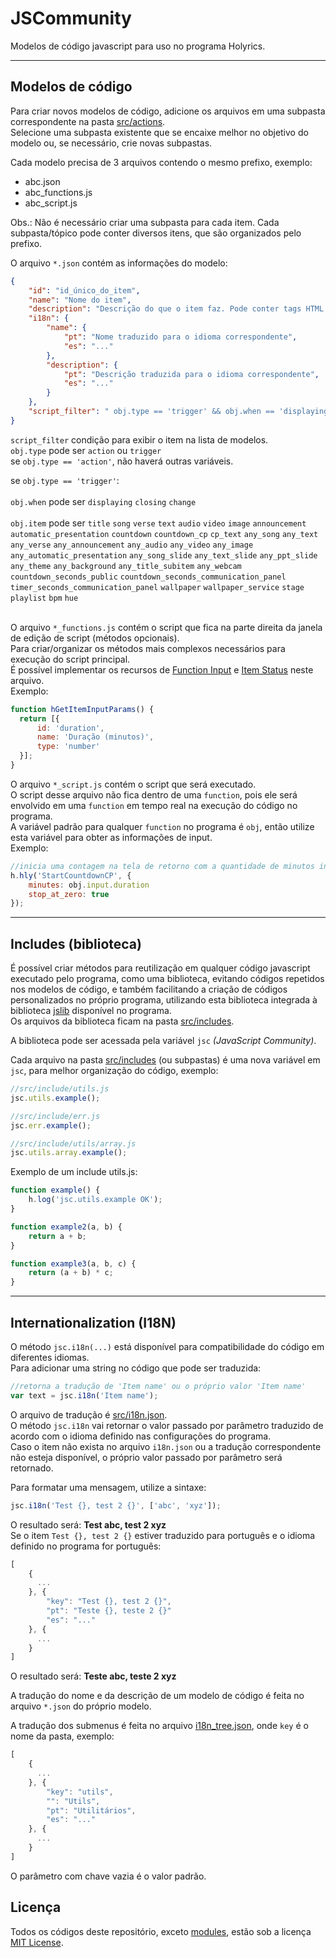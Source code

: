 # JSCommunity
Modelos de código javascript para uso no programa Holyrics.

---

## Modelos de código

Para criar novos modelos de código, adicione os arquivos em uma subpasta correspondente na pasta [src/actions](src/actions).<br>
Selecione uma subpasta existente que se encaixe melhor no objetivo do modelo ou, se necessário, crie novas subpastas.

Cada modelo precisa de 3 arquivos contendo o mesmo prefixo, exemplo:<br>
- abc.json<br>
- abc_functions.js<br>
- abc_script.js<br>

Obs.: Não é necessário criar uma subpasta para cada item. Cada subpasta/tópico pode conter diversos itens, que são organizados pelo prefixo.<br>

O arquivo `*.json` contém as informações do modelo:<br>
```json
{
    "id": "id_único_do_item",
    "name": "Nome do item",
    "description": "Descrição do que o item faz. Pode conter tags HTML para melhor formatação. <b>bold</b>, <i>italic</i>, etc...",
    "i18n": {
        "name": {
            "pt": "Nome traduzido para o idioma correspondente",
            "es": "..."
        },
        "description": {
            "pt": "Descrição traduzida para o idioma correspondente",
            "es": "..."
        }
    },
    "script_filter": " obj.type == 'trigger' && obj.when == 'displaying' && obj.item == 'image' "
}
```

`script_filter` condição para exibir o item na lista de modelos.<br>
`obj.type` pode ser `action` ou `trigger`<br>
se `obj.type == 'action'`, não haverá outras variáveis.

se `obj.type == 'trigger'`:<br>
<br>
`obj.when` pode ser `displaying` `closing` `change`<br>
<br>
`obj.item` pode ser `title` `song` `verse` `text` `audio` `video` `image` `announcement` `automatic_presentation` `countdown` `countdown_cp` `cp_text` `any_song` `any_text` `any_verse` `any_announcement` `any_audio` `any_video` `any_image` `any_automatic_presentation` `any_song_slide` `any_text_slide` `any_ppt_slide` `any_theme` `any_background` `any_title_subitem` `any_webcam` `countdown_seconds_public` `countdown_seconds_communication_panel` `timer_seconds_communication_panel` `wallpaper` `wallpaper_service` `stage` `playlist` `bpm` `hue`<br>
<br>

O arquivo `*_functions.js` contém o script que fica na parte direita da janela de edição de script (métodos opcionais).<br>
Para criar/organizar os métodos mais complexos necessários para execução do script principal.<br>
É possível implementar os recursos de [Function Input](https://github.com/holyrics/Scripts/blob/main/FunctionInput.md) e [Item Status](https://github.com/holyrics/Scripts/blob/main/ItemStatus.md) neste arquivo.<br>
Exemplo:
```javascript
function hGetItemInputParams() {
  return [{
      id: 'duration',
      name: 'Duração (minutos)',
      type: 'number'
  }];
}
```

O arquivo `*_script.js` contém o script que será executado.<br>
O script desse arquivo não fica dentro de uma `function`, pois ele será envolvido em uma `function` em tempo real na execução do código no programa.<br>
A variável padrão para qualquer `function` no programa é `obj`, então utilize esta variável para obter as informações de input.<br>
Exemplo:
```javascript
//inicia uma contagem na tela de retorno com a quantidade de minutos informada na interface pelo input 'duration'
h.hly('StartCountdownCP', {
    minutes: obj.input.duration
    stop_at_zero: true
});
```

---

## Includes (biblioteca)

É possível criar métodos para reutilização em qualquer código javascript executado pelo programa, como uma biblioteca, evitando códigos repetidos nos modelos de código, e também facilitando a criação de códigos personalizados no próprio programa, utilizando esta biblioteca integrada à biblioteca [jslib](https://github.com/holyrics/jslib) disponível no programa.<br>
Os arquivos da biblioteca ficam na pasta [src/includes](src/includes).

A biblioteca pode ser acessada pela variável `jsc` _(JavaScript Community)_.<br>

Cada arquivo na pasta [src/includes](src/includes) (ou subpastas) é uma nova variável em `jsc`, para melhor organização do código, exemplo:<br>
```javascript
//src/include/utils.js
jsc.utils.example();

//src/include/err.js
jsc.err.example();

//src/include/utils/array.js
jsc.utils.array.example();
```

Exemplo de um include utils.js:
```javascript
function example() {
    h.log('jsc.utils.example OK');
}

function example2(a, b) {
    return a + b;
}

function example3(a, b, c) {
    return (a + b) * c;
}

```

---

## Internationalization (I18N)

O método `jsc.i18n(...)` está disponível para compatibilidade do código em diferentes idiomas.<br>
Para adicionar uma string no código que pode ser traduzida:
```javascript
//retorna a tradução de 'Item name' ou o próprio valor 'Item name'
var text = jsc.i18n('Item name');
```

O arquivo de tradução é [src/i18n.json](src/i18n.json).<br>
O método `jsc.i18n` vai retornar o valor passado por parâmetro traduzido de acordo com o idioma definido nas configurações do programa.<br>
Caso o item não exista no arquivo `i18n.json` ou a tradução correspondente não esteja disponível, o próprio valor passado por parâmetro será retornado.<br>

Para formatar uma mensagem, utilize a sintaxe:
```javascript
jsc.i18n('Test {}, test 2 {}', ['abc', 'xyz']);
```
O resultado será: __Test abc, test 2 xyz__<br>
Se o item `Test {}, test 2 {}` estiver traduzido para português e o idioma definido no programa for português:
```javascript
[
    {
      ...
    }, {
        "key": "Test {}, test 2 {}",
        "pt": "Teste {}, teste 2 {}"
        "es": "..."
    }, {
      ...
    }
]
```
O resultado será: __Teste abc, teste 2 xyz__

A tradução do nome e da descrição de um modelo de código é feita no arquivo `*.json` do próprio modelo.

A tradução dos submenus é feita no arquivo [i18n_tree.json](src/actions/i18n_tree.json), onde `key` é o nome da pasta, exemplo:
```javascript
[
    {
      ...
    }, {
        "key": "utils",
        "": "Utils",
        "pt": "Utilitários",
        "es": "..."
    }, {
      ...
    }
]
```
O parâmetro com chave vazia é o valor padrão.

## Licença

Todos os códigos deste repositório, exceto [modules](https://github.com/holyrics/JSCommunity/tree/main/src/modules), estão sob a licença [MIT License](https://github.com/holyrics/JSCommunity/tree/main/src/LICENSE.txt).<br>